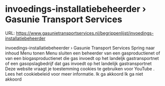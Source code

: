 # invoedings-installatiebeheerder › Gasunie Transport Services

URL: https://www.gasunietransportservices.nl/begrippenlijst/invoedings-installatiebeheerder

invoedings-installatiebeheerder › Gasunie Transport Services
Spring naar inhoud
Menu tonen
Menu sluiten
een beheerder van een
gasproductienet
of van een biogasproductienet die
gas
invoedt op het landeljk
gastransportnet
of een
gasopslagbedrijf
dat
gas
invoedt op het
landelijk gastransportnet
Deze website vraagt je toestemming cookies te gebruiken voor
YouTube
. Lees het
cookiebeleid
voor meer informatie.
Ik ga akkoord
Ik ga niet akkoord